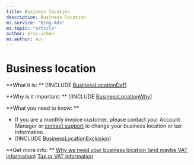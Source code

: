 ```yaml
---
title: Business location
description: Business location
ms.service: "Bing-Ads"
ms.topic: "article"
author: eric-urban
ms.author: eur
---
```


# Business location

**What it is: ** [!INCLUDE [BusinessLocationDef](../includes/BusinessLocationDef.md)]

**Why is it important: ** [!INCLUDE [BusinessLocationWhy](../includes/BusinessLocationWhy.md)]

**What you need to know: **

- If you are a monthly invoice customer, please contact your Account Manager or [contact support](https://go.microsoft.com/fwlink?LinkId=398371) to change your business location or tax information.
- [!INCLUDE [BusinessLocationExclusion](../includes/BusinessLocationExclusion.md)]

**Get more info: **     [Why we need your business location (and maybe VAT information)](../hlp_BA_CONC_EuropaFAQ.md)     [Tax or VAT information](../hlp_BA_CONC_TaxVATInfo.md)


